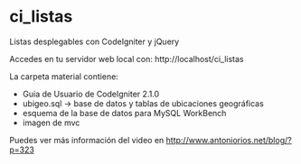 ci_listas
=========

Listas desplegables con CodeIgniter y jQuery

Accedes en tu servidor web local con: http://localhost/ci_listas

La carpeta material contiene:
- Guia de Usuario de CodeIgniter 2.1.0
- ubigeo.sql -> base de datos y tablas de ubicaciones geográficas
- esquema de la base de datos para MySQL WorkBench
- imagen de mvc 

Puedes ver más información del video en http://www.antoniorios.net/blog/?p=323